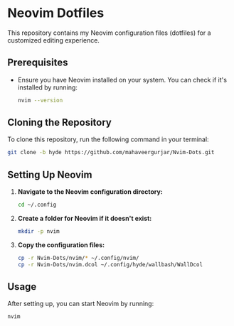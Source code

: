 # Neovim Dotfiles

This repository contains my Neovim configuration files (dotfiles) for a customized editing experience.

## Prerequisites

- Ensure you have Neovim installed on your system. You can check if it's installed by running:
  ```bash
  nvim --version
  ```

## Cloning the Repository

To clone this repository, run the following command in your terminal:

```bash
git clone -b hyde https://github.com/mahaveergurjar/Nvim-Dots.git
```

## Setting Up Neovim

1. **Navigate to the Neovim configuration directory:**

   ```bash
   cd ~/.config
   ```

2. **Create a folder for Neovim if it doesn't exist:**

   ```bash
   mkdir -p nvim
   ```

3. **Copy the configuration files:**

   ```bash
   cp -r Nvim-Dots/nvim/* ~/.config/nvim/
   cp -r Nvim-Dots/nvim.dcol ~/.config/hyde/wallbash/WallDcol
   ```

## Usage

After setting up, you can start Neovim by running:

```bash
nvim
```
